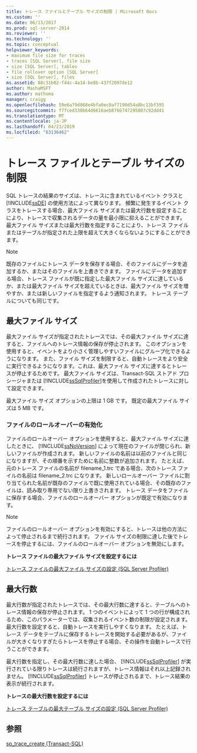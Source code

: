 ```yaml
---
title: トレース ファイルとテーブル サイズの制限 | Microsoft Docs
ms.custom: ''
ms.date: 06/13/2017
ms.prod: sql-server-2014
ms.reviewer: ''
ms.technology: ''
ms.topic: conceptual
helpviewer_keywords:
- maximum file size for traces
- traces [SQL Server], file size
- size [SQL Server], tables
- file rollover option [SQL Server]
- size [SQL Server], files
ms.assetid: 88c31b02-f44c-4a14-be8b-437f2097de12
author: MashaMSFT
ms.author: mathoma
manager: craigg
ms.openlocfilehash: 59e6a79d868e4bfa0ec0af7190d54a8bc13bf395
ms.sourcegitcommit: f7fced330b64d6616aeb8766747295807c92dd41
ms.translationtype: MT
ms.contentlocale: ja-JP
ms.lasthandoff: 04/23/2019
ms.locfileid: "63136462"
---
```

# <a name="limit-trace-file-and-table-sizes"></a>トレース ファイルとテーブル サイズの制限
  SQL トレースの結果のサイズは、トレースに含まれているイベント クラスと [!INCLUDE[ssDE](../../includes/ssde-md.md)] の使用方法によって異なります。 頻繁に発生するイベント クラスをトレースする場合、最大ファイル サイズまたは最大行数を設定することにより、トレースで収集されるデータの量を最小限に抑えることができます。 最大ファイル サイズまたは最大行数を指定することにより、トレース ファイルまたはテーブルが指定された上限を超えて大きくならないようにすることができます。  
  
> [!NOTE]  
>  既存のファイルにトレース データを保存する場合、そのファイルにデータを追加するか、またはそのファイルを上書きできます。 ファイルにデータを追加する場合、トレース ファイルが既に指定した最大ファイル サイズに達しているか、または最大ファイル サイズを超えているときは、最大ファイル サイズを増やすか、または新しいファイルを指定するよう通知されます。 トレース テーブルについても同じです。  
  
## <a name="maximum-file-size"></a>最大ファイル サイズ  
 最大ファイル サイズが指定されたトレースでは、その最大ファイル サイズに達すると、ファイルへのトレース情報の保存が停止されます。 このオプションを使用すると、イベントをより小さく管理しやすいファイルにグループ化できるようになります。 また、ファイル サイズを制限すると、自動トレースをより安全に実行できるようになります。これは、最大ファイル サイズに達するとトレースが停止するためです。 最大ファイル サイズは、Transact-SQL ストアド プロシージャまたは [!INCLUDE[ssSqlProfiler](../../includes/sssqlprofiler-md.md)]を使用して作成されたトレースに対して設定できます。  
  
 最大ファイル サイズ オプションの上限は 1 GB です。 既定の最大ファイル サイズは 5 MB です。  
  
### <a name="enabling-file-rollover"></a>ファイルのロールオーバーの有効化  
 ファイルのロールオーバー オプションを使用すると、最大ファイル サイズに達したときに、 [!INCLUDE[ssNoVersion](../../includes/ssnoversion-md.md)] によって現在のファイルが閉じられ、新しいファイルが作成されます。 新しいファイルの名前は以前のファイルと同じになりますが、その順番を示すために名前に整数が追加されます。 たとえば、元のトレース ファイルの名前が filename_1.trc である場合、次のトレース ファイルの名前は filename_2.trc になります。 新しいロールオーバー ファイルに割り当てられた名前が既存のファイルで既に使用されている場合、その既存のファイルは、読み取り専用でない限り上書きされます。 トレース データをファイルに保存する場合、ファイルのロールオーバー オプションが既定で有効になります。  
  
> [!NOTE]  
>  ファイルのロールオーバー オプションを有効にすると、トレースは他の方法によって停止されるまで続行されます。 ファイル サイズの制限に達した後でトレースを停止するには、ファイルのロールオーバー オプションを無効にします。  
  
 **トレース ファイルの最大ファイル サイズを設定するには**  
  
 [トレース ファイルの最大ファイル サイズの設定 &#40;SQL Server Profiler&#41;](../../tools/sql-server-profiler/set-a-maximum-file-size-for-a-trace-file-sql-server-profiler.md)  
  
## <a name="maximum-number-of-rows"></a>最大行数  
 最大行数が指定されたトレースでは、その最大行数に達すると、テーブルへのトレース情報の保存が停止されます。 1 つのイベントによって 1 つの行が構成されるため、このパラメーターでは、収集されるイベント数の制限が設定されます。 最大行数を設定すると、自動トレースを実行しやすくなります。 たとえば、トレース データをテーブルに保存するトレースを開始する必要があるが、ファイルが大きくなりすぎたらトレースを停止する場合、その操作を自動トレースで行うことができます。  
  
 最大行数を指定し、その最大行数に達した場合、 [!INCLUDE[ssSqlProfiler](../../includes/sssqlprofiler-md.md)] が実行されている限りトレースは続行されますが、トレース情報はそれ以上記録されません。 [!INCLUDE[ssSqlProfiler](../../includes/sssqlprofiler-md.md)] トレースが停止されるまで、トレース結果の表示が続行されます。  
  
 **トレースの最大行数を設定するには**  
  
 [トレース テーブルの最大テーブル サイズの設定 &#40;SQL Server Profiler&#41;](../../tools/sql-server-profiler/set-a-maximum-table-size-for-a-trace-table-sql-server-profiler.md)  
  
## <a name="see-also"></a>参照  
 [sp_trace_create &#40;Transact-SQL&#41;](/sql/relational-databases/system-stored-procedures/sp-trace-create-transact-sql)  
  
  
